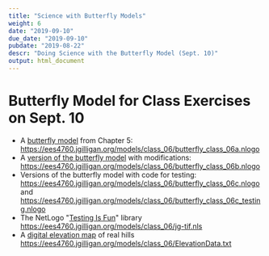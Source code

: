 ```yaml
---
title: "Science with Butterfly Models"
weight: 6
date: "2019-09-10"
due_date: "2019-09-10"
pubdate: "2019-08-22"
descr: "Doing Science with the Butterfly Model (Sept. 10)"
output: html_document
---
```

# Butterfly Model for Class Exercises on Sept. 10
 
* A [butterfly model](/models/class_06/butterfly_class_06a.nlogo) 
  from Chapter 5:<br/>
  <https://ees4760.jgilligan.org/models/class_06/butterfly_class_06a.nlogo>
* A [version of the butterfly model](/models/class_06/butterfly_class_06b.nlogo) 
  with modifications:<br/>
  <https://ees4760.jgilligan.org/models/class_06/butterfly_class_06b.nlogo>
* Versions of the butterfly model with code for testing:<br/>
  <https://ees4760.jgilligan.org/models/class_06/butterfly_class_06c.nlogo> 
  and 
  <https://ees4760.jgilligan.org/models/class_06/butterfly_class_06c_testing.nlogo> 
* The NetLogo "[Testing Is Fun](/models/class_06/jg-tif.nls)" library<br/>
  <https://ees4760.jgilligan.org/models/class_06/jg-tif.nls>
* A [digital elevation map](/models/class_06/ElevationData.txt) of real hills<br/>
  <https://ees4760.jgilligan.org/models/class_06/ElevationData.txt>

